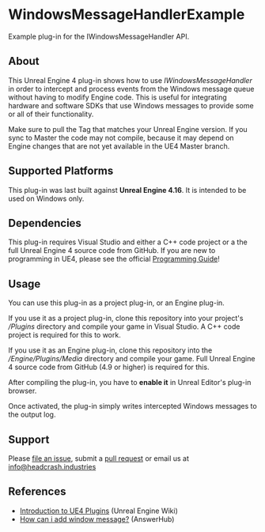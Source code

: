 # WindowsMessageHandlerExample

Example plug-in for the IWindowsMessageHandler API.


## About

This Unreal Engine 4 plug-in shows how to use *IWindowsMessageHandler* in order
to intercept and process events from the Windows message queue without having to
modify Engine code. This is useful for integrating hardware and software SDKs
that use Windows messages to provide some or all of their functionality.

Make sure to pull the Tag that matches your Unreal Engine version. If you sync
to Master the code may not compile, because it may depend on Engine changes that
are not yet available in the UE4 Master branch.


## Supported Platforms

This plug-in was last built against **Unreal Engine 4.16**.
It is intended to be used on Windows only.


## Dependencies

This plug-in requires Visual Studio and either a C++ code project or a the full
Unreal Engine 4 source code from GitHub. If you are new to programming in UE4,
please see the official [Programming Guide](https://docs.unrealengine.com/latest/INT/Programming/index.html)! 


## Usage

You can use this plug-in as a project plug-in, or an Engine plug-in.

If you use it as a project plug-in, clone this repository into your project's
*/Plugins* directory and compile your game in Visual Studio. A C++ code project
is required for this to work.

If you use it as an Engine plug-in, clone this repository into the
*/Engine/Plugins/Media* directory and compile your game. Full Unreal Engine 4
source code from GitHub (4.9 or higher) is required for this.

After compiling the plug-in, you have to **enable it** in Unreal Editor's
plug-in browser.

Once activated, the plug-in simply writes intercepted Windows messages to the
output log.


## Support

Please [file an issue](https://github.com/ue4plugins/WindowsMessageHandlerExample/issues),
submit a [pull request](https://github.com/ue4plugins/WindowsMessageHandlerExample/pulls?q=is%3Aopen+is%3Apr)
or email us at info@headcrash.industries


## References

* [Introduction to UE4 Plugins](https://wiki.unrealengine.com/An_Introduction_to_UE4_Plugins) (Unreal Engine Wiki)
* [How can i add window message?](https://answers.unrealengine.com/questions/162868/how-can-i-add-window-message.html) (AnswerHub)
